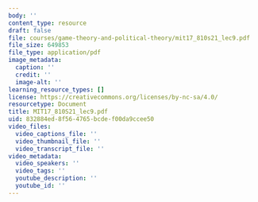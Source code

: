 ```yaml
---
body: ''
content_type: resource
draft: false
file: courses/game-theory-and-political-theory/mit17_810s21_lec9.pdf
file_size: 649853
file_type: application/pdf
image_metadata:
  caption: ''
  credit: ''
  image-alt: ''
learning_resource_types: []
license: https://creativecommons.org/licenses/by-nc-sa/4.0/
resourcetype: Document
title: MIT17_810S21_lec9.pdf
uid: 832884ed-8f56-4765-bcde-f00da9ccee50
video_files:
  video_captions_file: ''
  video_thumbnail_file: ''
  video_transcript_file: ''
video_metadata:
  video_speakers: ''
  video_tags: ''
  youtube_description: ''
  youtube_id: ''
---
```

